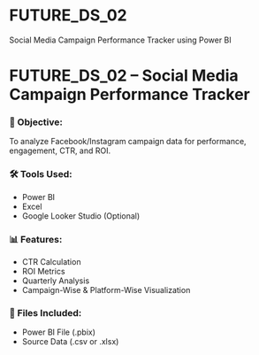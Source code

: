 # FUTURE_DS_02
Social Media Campaign Performance Tracker using Power BI
# FUTURE_DS_02 – Social Media Campaign Performance Tracker

### 📌 Objective:
To analyze Facebook/Instagram campaign data for performance, engagement, CTR, and ROI.

### 🛠️ Tools Used:
- Power BI
- Excel
- Google Looker Studio (Optional)

### 📊 Features:
- CTR Calculation
- ROI Metrics
- Quarterly Analysis
- Campaign-Wise & Platform-Wise Visualization

### 📁 Files Included:
- Power BI File (.pbix)
- Source Data (.csv or .xlsx)


